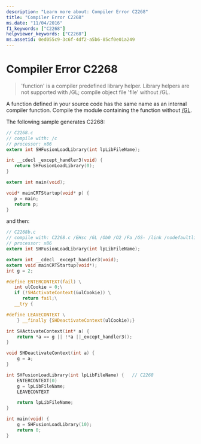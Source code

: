 ```yaml
---
description: "Learn more about: Compiler Error C2268"
title: "Compiler Error C2268"
ms.date: "11/04/2016"
f1_keywords: ["C2268"]
helpviewer_keywords: ["C2268"]
ms.assetid: 0ed055c9-3c6f-4df2-a5b6-85cf0e01a249
---
```

# Compiler Error C2268

> 'function' is a compiler predefined library helper. Library helpers are not supported with /GL; compile object file 'file' without /GL.

A function defined in your source code has the same name as an internal compiler function. Compile the module containing the function without [/GL](../../build/reference/gl-whole-program-optimization.md).

The following sample generates C2268:

```c
// C2268.c
// compile with: /c
// processor: x86
extern int SHFusionLoadLibrary(int lpLibFileName);

int __cdecl _except_handler3(void) {
   return SHFusionLoadLibrary(0);
}

extern int main(void);

void* mainCRTStartup(void* p) {
   p = main;
   return p;
}
```

and then:

```c
// C2268b.c
// compile with: C2268.c /EHsc /GL /Ob0 /O2 /Fa /GS- /link /nodefaultlib
// processor: x86
extern int SHFusionLoadLibrary(int lpLibFileName);

extern int __cdecl _except_handler3(void);
extern void mainCRTStartup(void*);
int g = 2;

#define ENTERCONTEXT(fail) \
   int ulCookie = 0;\
   if (!SHActivateContext(&ulCookie)) \
      return fail;\
   __try {

#define LEAVECONTEXT \
    } __finally {SHDeactivateContext(ulCookie);}

int SHActivateContext(int* a) {
    return *a == g || !*a ||_except_handler3();
}

void SHDeactivateContext(int a) {
    g = a;
}

int SHFusionLoadLibrary(int lpLibFileName) {   // C2268
    ENTERCONTEXT(0)
    g = lpLibFileName;
    LEAVECONTEXT

    return lpLibFileName;
}

int main(void) {
    g = SHFusionLoadLibrary(10);
    return 0;
}
```
